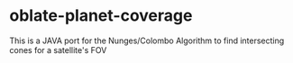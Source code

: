 # oblate-planet-coverage
This is a JAVA port for the Nunges/Colombo Algorithm to find intersecting cones for a satellite's FOV
